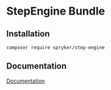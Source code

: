 # StepEngine Bundle

## Installation

```
composer require spryker/step-engine
```

## Documentation

[Documentation](https://spryker.github.io)
